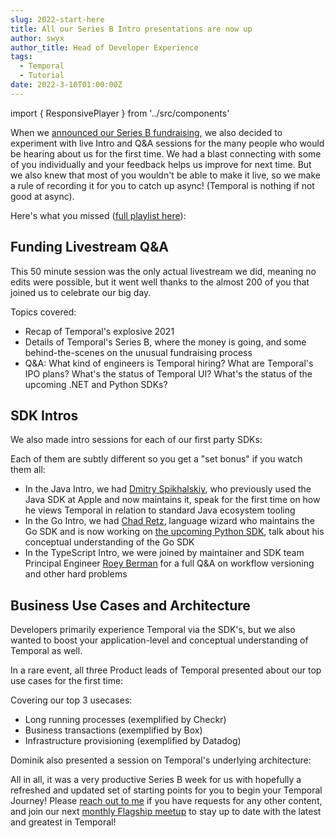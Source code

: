 ```yaml
---
slug: 2022-start-here
title: All our Series B Intro presentations are now up
author: swyx
author_title: Head of Developer Experience
tags:
  - Temporal
  - Tutorial
date: 2022-3-10T01:00:00Z
---
```


<!--truncate-->

import { ResponsivePlayer } from '../src/components'

When we [announced our Series B fundraising](https://www.youtube.com/watch?v=RA7gRSXUXls), we also decided to experiment with live Intro and Q&A sessions for the many people who would be hearing about us for the first time.
We had a blast connecting with some of you individually and your feedback helps us improve for next time.
But we also knew that most of you wouldn't be able to make it live, so we make a rule of recording it for you to catch up async! (Temporal is nothing if not good at async).

Here's what you missed ([full playlist here](https://www.youtube.com/watch?v=2HjnQlnA5eY&list=PLl9kRkvFJrlTbzEx02mzQP7H0HDGbuZuM)):

## Funding Livestream Q&A

<ResponsivePlayer url='https://www.youtube.com/watch?v=E40KwlxZJFI&t=634' />

This 50 minute session was the only actual livestream we did, meaning no edits were possible, but it went well thanks to the almost 200 of you that joined us to celebrate our big day.

Topics covered:

- Recap of Temporal's explosive 2021
- Details of Temporal's Series B, where the money is going, and some behind-the-scenes on the unusual fundraising process
- Q&A: What kind of engineers is Temporal hiring? What are Temporal's IPO plans? What's the status of Temporal UI? What's the status of the upcoming .NET and Python SDKs?

## SDK Intros

We also made intro sessions for each of our first party SDKs:

<div style={{ display: "flex"}}>
  <ResponsivePlayer url='https://www.youtube.com/watch?v=-KWutSkFda8' />
  <ResponsivePlayer url='https://www.youtube.com/watch?v=1RY2lWSuJaA' />
  <ResponsivePlayer url='https://www.youtube.com/watch?v=66zQ8nrW-mA' />
</div>

Each of them are subtly different so you get a "set bonus" if you watch them all:

- In the Java Intro, we had [Dmitry Spikhalskiy](https://www.linkedin.com/in/spikhalskiy/), who previously used the Java SDK at Apple and now maintains it, speak for the first time on how he views Temporal in relation to standard Java ecosystem tooling
- In the Go Intro, we had [Chad Retz](https://github.com/cretz), language wizard who maintains the Go SDK and is now working on [the upcoming Python SDK](https://github.com/temporalio/sdk-python), talk about his conceptual understanding of the Go SDK
- In the TypeScript Intro, we were joined by maintainer and SDK team Principal Engineer [Roey Berman](https://il.linkedin.com/in/roey-berman-05018029) for a full Q&A on workflow versioning and other hard problems

## Business Use Cases and Architecture

Developers primarily experience Temporal via the SDK's, but we also wanted to boost your application-level and conceptual understanding of Temporal as well.

In a rare event, all three Product leads of Temporal presented about our top use cases for the first time:

<ResponsivePlayer url='https://www.youtube.com/watch?v=eMf1fk9RmhY' />

Covering our top 3 usecases:

- Long running processes (exemplified by Checkr)
- Business transactions (exemplified by Box)
- Infrastructure provisioning (exemplified by Datadog)

Dominik also presented a session on Temporal's underlying architecture:

<ResponsivePlayer url='https://www.youtube.com/watch?v=wMUKhtRhlmY' />

All in all, it was a very productive Series B week for us with hopefully a refreshed and updated set of starting points for you to begin your Temporal Journey! Please [reach out to me](mailto:swyx@temporal.io) if you have requests for any other content, and join our next [monthly Flagship meetup](https://temporal.io/meetup) to stay up to date with the latest and greatest in Temporal!
